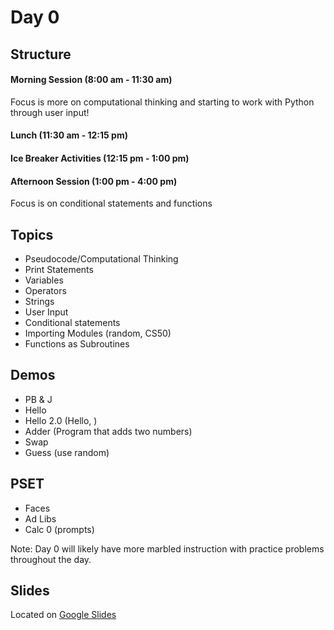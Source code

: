# Day 0

## Structure
#### Morning Session (8:00 am - 11:30 am)
Focus is more on computational thinking and starting to work with Python through user input!

#### Lunch (11:30 am - 12:15 pm)

#### Ice Breaker Activities (12:15 pm - 1:00 pm)

#### Afternoon Session (1:00 pm - 4:00 pm)
Focus is on conditional statements and functions


## Topics
- Pseudocode/Computational Thinking
- Print Statements
- Variables
- Operators
- Strings
- User Input
- Conditional statements
- Importing Modules (random, CS50)
- Functions as Subroutines

## Demos
- PB & J
- Hello
- Hello 2.0 (Hello, <name>)
- Adder (Program that adds two numbers)
- Swap
- Guess (use random)

## PSET
- Faces
- Ad Libs
- Calc 0 (prompts)

Note: Day 0 will likely have more marbled instruction with practice problems throughout the day.

## Slides
Located on [Google Slides](https://docs.google.com/presentation/d/1cTCfZljhB02est1YWZlMh5ds1YS-VhQx2MytnHENvDA/edit?usp=sharing)
